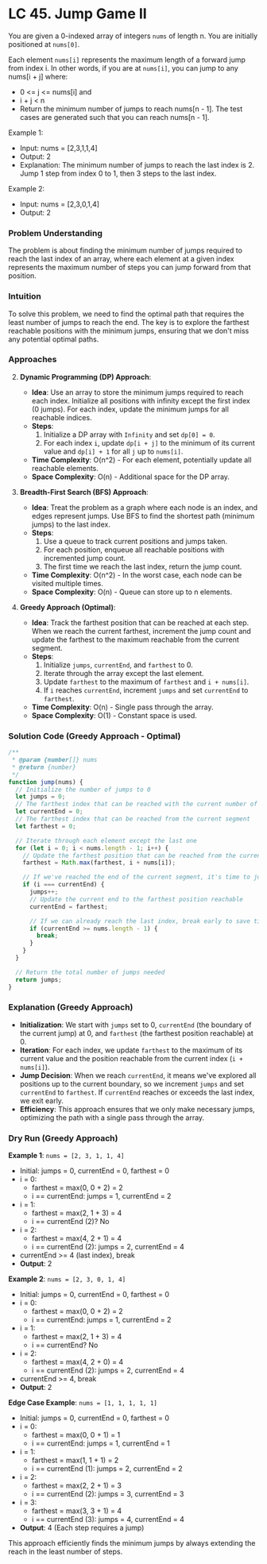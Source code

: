 # LC 45. Jump Game II

You are given a 0-indexed array of integers `nums` of length n. You are initially positioned at `nums[0]`.

Each element `nums[i]` represents the maximum length of a forward jump from index i. In other words, if you are at `nums[i]`, you can jump to any nums[i + j] where:

- 0 <= j <= nums[i] and
- i + j < n
- Return the minimum number of jumps to reach nums[n - 1]. The test cases are generated such that you can reach nums[n - 1].

Example 1:

- Input: nums = [2,3,1,1,4]
- Output: 2
- Explanation: The minimum number of jumps to reach the last index is 2. Jump 1 step from index 0 to 1, then 3 steps to the last index.

Example 2:

- Input: nums = [2,3,0,1,4]
- Output: 2

### Problem Understanding

The problem is about finding the minimum number of jumps required to reach the last index of an array, where each element at a given index represents the maximum number of steps you can jump forward from that position.

### Intuition

To solve this problem, we need to find the optimal path that requires the least number of jumps to reach the end. The key is to explore the farthest reachable positions with the minimum jumps, ensuring that we don't miss any potential optimal paths.

### Approaches

2. **Dynamic Programming (DP) Approach**:

   - **Idea**: Use an array to store the minimum jumps required to reach each index. Initialize all positions with infinity except the first index (0 jumps). For each index, update the minimum jumps for all reachable indices.
   - **Steps**:
     1. Initialize a DP array with `Infinity` and set `dp[0] = 0`.
     2. For each index `i`, update `dp[i + j]` to the minimum of its current value and `dp[i] + 1` for all `j` up to `nums[i]`.
   - **Time Complexity**: O(n^2) - For each element, potentially update all reachable elements.
   - **Space Complexity**: O(n) - Additional space for the DP array.

3. **Breadth-First Search (BFS) Approach**:

   - **Idea**: Treat the problem as a graph where each node is an index, and edges represent jumps. Use BFS to find the shortest path (minimum jumps) to the last index.
   - **Steps**:
     1. Use a queue to track current positions and jumps taken.
     2. For each position, enqueue all reachable positions with incremented jump count.
     3. The first time we reach the last index, return the jump count.
   - **Time Complexity**: O(n^2) - In the worst case, each node can be visited multiple times.
   - **Space Complexity**: O(n) - Queue can store up to n elements.

4. **Greedy Approach (Optimal)**:

   - **Idea**: Track the farthest position that can be reached at each step. When we reach the current farthest, increment the jump count and update the farthest to the maximum reachable from the current segment.
   - **Steps**:
     1. Initialize `jumps`, `currentEnd`, and `farthest` to 0.
     2. Iterate through the array except the last element.
     3. Update `farthest` to the maximum of `farthest` and `i + nums[i]`.
     4. If `i` reaches `currentEnd`, increment `jumps` and set `currentEnd` to `farthest`.
   - **Time Complexity**: O(n) - Single pass through the array.
   - **Space Complexity**: O(1) - Constant space is used.

### Solution Code (Greedy Approach - Optimal)

```javascript
/**
 * @param {number[]} nums
 * @return {number}
 */
function jump(nums) {
  // Initialize the number of jumps to 0
  let jumps = 0;
  // The farthest index that can be reached with the current number of jumps
  let currentEnd = 0;
  // The farthest index that can be reached from the current segment
  let farthest = 0;

  // Iterate through each element except the last one
  for (let i = 0; i < nums.length - 1; i++) {
    // Update the farthest position that can be reached from the current index
    farthest = Math.max(farthest, i + nums[i]);

    // If we've reached the end of the current segment, it's time to jump
    if (i === currentEnd) {
      jumps++;
      // Update the current end to the farthest position reachable
      currentEnd = farthest;

      // If we can already reach the last index, break early to save time
      if (currentEnd >= nums.length - 1) {
        break;
      }
    }
  }

  // Return the total number of jumps needed
  return jumps;
}
```

### Explanation (Greedy Approach)

- **Initialization**: We start with `jumps` set to 0, `currentEnd` (the boundary of the current jump) at 0, and `farthest` (the farthest position reachable) at 0.
- **Iteration**: For each index, we update `farthest` to the maximum of its current value and the position reachable from the current index (`i + nums[i]`).
- **Jump Decision**: When we reach `currentEnd`, it means we've explored all positions up to the current boundary, so we increment `jumps` and set `currentEnd` to `farthest`. If `currentEnd` reaches or exceeds the last index, we exit early.
- **Efficiency**: This approach ensures that we only make necessary jumps, optimizing the path with a single pass through the array.

### Dry Run (Greedy Approach)

**Example 1**: `nums = [2, 3, 1, 1, 4]`

- Initial: jumps = 0, currentEnd = 0, farthest = 0
- i = 0:
  - farthest = max(0, 0 + 2) = 2
  - i == currentEnd: jumps = 1, currentEnd = 2
- i = 1:
  - farthest = max(2, 1 + 3) = 4
  - i == currentEnd (2)? No
- i = 2:
  - farthest = max(4, 2 + 1) = 4
  - i == currentEnd (2): jumps = 2, currentEnd = 4
- currentEnd >= 4 (last index), break
- **Output**: 2

**Example 2**: `nums = [2, 3, 0, 1, 4]`

- Initial: jumps = 0, currentEnd = 0, farthest = 0
- i = 0:
  - farthest = max(0, 0 + 2) = 2
  - i == currentEnd: jumps = 1, currentEnd = 2
- i = 1:
  - farthest = max(2, 1 + 3) = 4
  - i == currentEnd? No
- i = 2:
  - farthest = max(4, 2 + 0) = 4
  - i == currentEnd (2): jumps = 2, currentEnd = 4
- currentEnd >= 4, break
- **Output**: 2

**Edge Case Example**: `nums = [1, 1, 1, 1, 1]`

- Initial: jumps = 0, currentEnd = 0, farthest = 0
- i = 0:
  - farthest = max(0, 0 + 1) = 1
  - i == currentEnd: jumps = 1, currentEnd = 1
- i = 1:
  - farthest = max(1, 1 + 1) = 2
  - i == currentEnd (1): jumps = 2, currentEnd = 2
- i = 2:
  - farthest = max(2, 2 + 1) = 3
  - i == currentEnd (2): jumps = 3, currentEnd = 3
- i = 3:
  - farthest = max(3, 3 + 1) = 4
  - i == currentEnd (3): jumps = 4, currentEnd = 4
- **Output**: 4 (Each step requires a jump)

This approach efficiently finds the minimum jumps by always extending the reach in the least number of steps.
